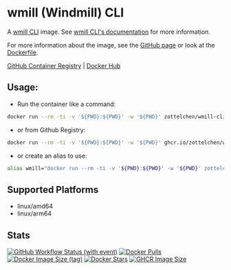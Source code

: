 # wmill (Windmill) CLI

A [wmill CLI](https://github.com/windmill-labs/windmill) image. See [wmill CLI's documentation](https://www.windmill.dev/docs/advanced/cli) for more information.

For more information about the image, see the [GitHub page](https://github.com/Zottelchen/docker-container/tree/main/wmill-cli) or look at the [Dockerfile](https://github.com/Zottelchen/docker-container/tree/main/wmill-cli/Dockerfile).

[GitHub Container Registry](https://github.com/users/Zottelchen/packages/container/package/wmill-cli) | [Docker Hub](https://hub.docker.com/r/zottelchen/wmill-cli)

## Usage:

- Run the container like a command:

```bash
docker run --rm -ti -v '${PWD}:${PWD}' -w '${PWD}' zottelchen/wmill-cli --help
```

- or from Github Registry:

```bash
docker run --rm -ti -v '${PWD}:${PWD}' -w '${PWD}' ghcr.io/zottelchen/wmill-cli --help
```

- or create an alias to use:

```bash
alias wmill="docker run --rm -ti -v '${PWD}:${PWD}' -w '${PWD}' zottelchen/wmill-cli"
```

## Supported Platforms

- linux/amd64
- linux/arm64

## Stats

[![GitHub Workflow Status (with event)](https://img.shields.io/github/actions/workflow/status/zottelchen/docker-container/wmill_docker.yml?logo=github)](https://github.com/Zottelchen/docker-container/actions/workflows/wmill_docker.yml)
[![Docker Pulls](https://img.shields.io/docker/pulls/zottelchen/wmill-cli?logo=docker)](https://hub.docker.com/r/zottelchen/wmill-cli)
[![Docker Image Size (tag)](https://img.shields.io/docker/image-size/zottelchen/wmill-cli/latest?logo=docker)](https://hub.docker.com/r/zottelchen/wmill-cli)
[![Docker Stars](https://img.shields.io/docker/stars/zottelchen/wmill-cli?label=%E2%AD%90%20docker%20stars)](https://hub.docker.com/r/zottelchen/wmill-cli)
[![GHCR Image Size](https://ghcr-badge.egpl.dev/zottelchen/wmill-cli/size)](https://github.com/users/Zottelchen/packages/container/package/wmill-cli)
